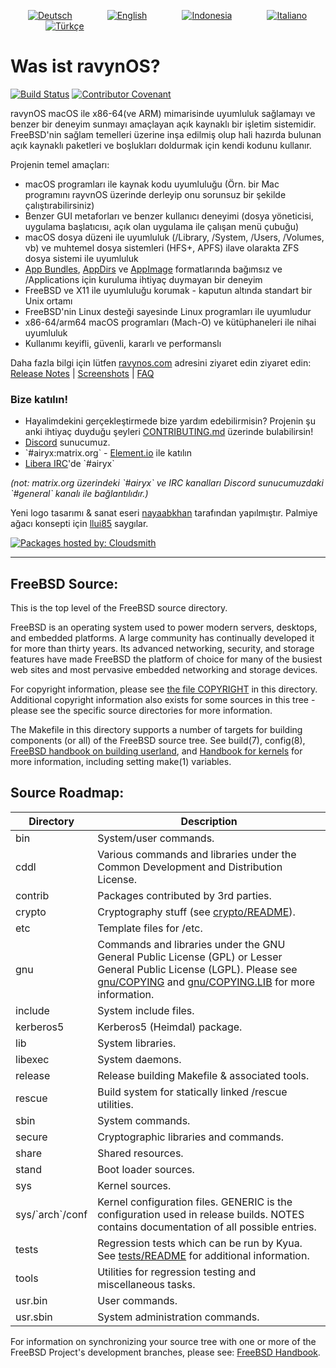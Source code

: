 
  [![Deutsch](https://img.shields.io/badge/🇩🇪-Deutsch-2ea44f)](https://github.com/prolixalias/ravynos/blob/potential_readme_discussion/i18n/rendered/README.de_DE.md)    [![English](https://img.shields.io/badge/🇬🇧-English-inactive)](https://github.com/prolixalias/ravynos/blob/potential_readme_discussion/i18n/rendered/README.en_GB.md)    [![Indonesia](https://img.shields.io/badge/🇮🇩-Indonesia-inactive)](https://github.com/prolixalias/ravynos/blob/potential_readme_discussion/i18n/rendered/README.id_ID.md)    [![Italiano](https://img.shields.io/badge/🇮🇹-Italiano-inactive)](https://github.com/prolixalias/ravynos/blob/potential_readme_discussion/i18n/rendered/README.it_IT.md)    [![Türkçe](https://img.shields.io/badge/🇹🇷-Türkçe-inactive)](https://github.com/prolixalias/ravynos/blob/potential_readme_discussion/i18n/rendered/README.tr_TR.md)     
<p align="left"><h1> Was ist ravynOS? </h1></p>
<p>

[![Build Status](https://api.cirrus-ci.com/github/ravynsoft/ravynos.svg?branch=main)](https://cirrus-ci.com/github/ravynsoft/ravynos) [![Contributor Covenant](https://img.shields.io/badge/Contributor%20Covenant-2.1-4baaaa.svg)](CODE_OF_CONDUCT.md)

</p>

ravynOS macOS ile x86-64(ve ARM) mimarisinde uyumluluk sağlamayı ve benzer bir deneyim sunmayı amaçlayan açık kaynaklı bir işletim sistemidir. FreeBSD&#39;nin sağlam temelleri üzerine inşa edilmiş olup hali hazırda bulunan açık kaynaklı paketleri ve boşlukları doldurmak için kendi kodunu kullanır.

Projenin temel amaçları:
- macOS programları ile kaynak kodu uyumluluğu (Örn. bir Mac programını rayvnOS üzerinde derleyip onu sorunsuz bir şekilde çalıştırabilirsiniz)
- Benzer GUI metaforları ve benzer kullanıcı deneyimi (dosya yöneticisi, uygulama başlatıcısı, açık olan uygulama ile çalışan menü çubuğu)
- macOS dosya düzeni ile uyumluluk (&#x2F;Library, &#x2F;System, &#x2F;Users, &#x2F;Volumes, vb) ve muhtemel dosya sistemleri (HFS+, APFS) ilave olarakta ZFS dosya sistemi ile uyumluluk
- [App Bundles](https:&#x2F;&#x2F;developer.apple.com&#x2F;documentation&#x2F;foundation&#x2F;bundle), [AppDirs](https:&#x2F;&#x2F;github.com&#x2F;AppImage&#x2F;AppImageKit&#x2F;wiki&#x2F;AppDir) ve [AppImage](https:&#x2F;&#x2F;github.com&#x2F;AppImage) formatlarında bağımsız ve &#x2F;Applications için kuruluma ihtiyaç duymayan bir deneyim 
- FreeBSD ve X11 ile uyumluluğu korumak - kaputun altında standart bir Unix ortamı
- FreeBSD&#39;nin Linux desteği sayesinde Linux programları ile uyumludur
- x86-64&#x2F;arm64 macOS programları (Mach-O) ve kütüphaneleri ile nihai uyumluluk
- Kullanımı keyifli, güvenli, kararlı ve performanslı

Daha fazla bilgi için lütfen [ravynos.com](https:&#x2F;&#x2F;ravynos.com&#x2F;) adresini ziyaret edin ziyaret edin:
[Release Notes](https:&#x2F;&#x2F;ravynos.com&#x2F;releases.html) | [Screenshots](https:&#x2F;&#x2F;ravynos.com&#x2F;screenshots.html) | [FAQ](https:&#x2F;&#x2F;ravynos.com&#x2F;faq.html)

### Bize katılın!

* Hayalimdekini gerçekleştirmede bize yardım edebilirmisin? Projenin şu anki ihtiyaç duyduğu şeyleri [CONTRIBUTING.md](CONTRIBUTING.md) üzerinde bulabilirsin!
* [Discord](https:&#x2F;&#x2F;discord.com&#x2F;invite&#x2F;8caJbAGNwY) sunucumuz.
* &#x60;#airyx:matrix.org&#x60; - [Element.io](https:&#x2F;&#x2F;app.element.io&#x2F;#&#x2F;room&#x2F;#airyx:matrix.org) ile katılın
* [Libera IRC](https:&#x2F;&#x2F;web.libera.chat&#x2F;?channel&#x3D;#airyx)&#39;de &#x60;#airyx&#x60;

_(not: matrix.org üzerindeki &#x60;#airyx&#x60; ve IRC kanalları Discord sunucumuzdaki &#x60;#general&#x60; kanalı ile bağlantılıdır.)_

Yeni logo tasarımı &amp; sanat eseri [nayaabkhan](https:&#x2F;&#x2F;nayaabkhan.me) tarafından yapılmıştır. 
Palmiye ağacı konsepti için [llui85](https:&#x2F;&#x2F;github.com&#x2F;llui85) saygılar. 


[![Packages hosted by: Cloudsmith](https:&#x2F;&#x2F;img.shields.io&#x2F;badge&#x2F;OSS%20hosting%20by-cloudsmith-blue?logo&#x3D;cloudsmith&amp;style&#x3D;flat-square)](https:&#x2F;&#x2F;cloudsmith.com)

---

FreeBSD Source:
---------------
This is the top level of the FreeBSD source directory.

FreeBSD is an operating system used to power modern servers, desktops, and embedded platforms.
A large community has continually developed it for more than thirty years.
Its advanced networking, security, and storage features have made FreeBSD the platform of choice for many of the busiest web sites and most pervasive embedded networking and storage devices.

For copyright information, please see [the file COPYRIGHT](COPYRIGHT) in this directory.
Additional copyright information also exists for some sources in this tree - please see the specific source directories for more information.

The Makefile in this directory supports a number of targets for building components (or all) of the FreeBSD source tree.
See build(7), config(8), [FreeBSD handbook on building userland](https:&#x2F;&#x2F;docs.freebsd.org&#x2F;en&#x2F;books&#x2F;handbook&#x2F;cutting-edge&#x2F;#makeworld), and [Handbook for kernels](https:&#x2F;&#x2F;docs.freebsd.org&#x2F;en&#x2F;books&#x2F;handbook&#x2F;kernelconfig&#x2F;) for more information, including setting make(1) variables.

Source Roadmap:
---------------
| Directory | Description |
| --------- | ----------- |
| bin | System&#x2F;user commands. |
| cddl | Various commands and libraries under the Common Development and Distribution License. |
| contrib | Packages contributed by 3rd parties. |
| crypto | Cryptography stuff (see [crypto&#x2F;README](crypto&#x2F;README)). |
| etc | Template files for &#x2F;etc. |
| gnu | Commands and libraries under the GNU General Public License (GPL) or Lesser General Public License (LGPL). Please see [gnu&#x2F;COPYING](gnu&#x2F;COPYING) and [gnu&#x2F;COPYING.LIB](gnu&#x2F;COPYING.LIB) for more information. |
| include | System include files. |
| kerberos5 | Kerberos5 (Heimdal) package. |
| lib | System libraries. |
| libexec | System daemons. |
| release | Release building Makefile &amp; associated tools. |
| rescue | Build system for statically linked &#x2F;rescue utilities. |
| sbin | System commands. |
| secure | Cryptographic libraries and commands. |
| share | Shared resources. |
| stand | Boot loader sources. |
| sys | Kernel sources. |
| sys&#x2F;&#x60;arch&#x60;&#x2F;conf | Kernel configuration files. GENERIC is the configuration used in release builds. NOTES contains documentation of all possible entries. |
| tests | Regression tests which can be run by Kyua.  See [tests&#x2F;README](tests&#x2F;README) for additional information. |
| tools | Utilities for regression testing and miscellaneous tasks. |
| usr.bin | User commands. |
| usr.sbin | System administration commands. |

For information on synchronizing your source tree with one or more of the FreeBSD Project&#39;s development branches, please see: [FreeBSD Handbook](https:&#x2F;&#x2F;docs.freebsd.org&#x2F;en&#x2F;books&#x2F;handbook&#x2F;cutting-edge&#x2F;#current-stable).
